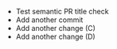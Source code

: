 - Test semantic PR title check
- Add another commit
- Add another change (C)
- Add another change (D)
